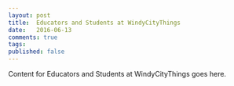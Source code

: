 ```yaml
---
layout: post
title:  Educators and Students at WindyCityThings
date:   2016-06-13
comments: true
tags: 
published: false
---
```

 
Content for Educators and Students at WindyCityThings goes here.
 
